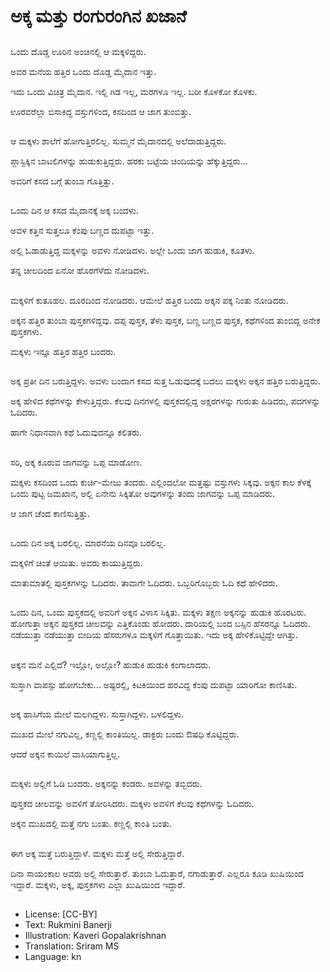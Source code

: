 # ಅಕ್ಕ ಮತ್ತು ರಂಗುರಂಗಿನ ಖಜಾನೆ

##
ಒಂದು ದೊಡ್ಡ ಊರಿನ ಅಂಚಿನಲ್ಲಿ ಆ ಮಕ್ಕಳಿದ್ದರು. 

ಅವರ ಮನೆಯ ಹತ್ತಿರ ಒಂದು ದೊಡ್ಡ ಮೈದಾನ ಇತ್ತು.

ಇದು ಒಂದು ವಿಚಿತ್ರ ಮೈದಾನ. ಇಲ್ಲಿ ಗಿಡ ಇಲ್ಲ, ಮರಗಳೂ ಇಲ್ಲ. ಬರೀ ಕೊಳಕೋ ಕೊಳಕು.

ಊರವರೆಲ್ಲಾ ಬಿಸಾಕಿದ್ದ ವಸ್ತುಗಳಿಂದ, ಕಸದಿಂದ ಆ ಜಾಗ ತುಂಬಿತ್ತು.

##
ಆ ಮಕ್ಕಳು ಶಾಲೆಗೆ ಹೋಗುತ್ತಿರಲಿಲ್ಲ. ಸುಮ್ಮನೆ ಮೈದಾನದಲ್ಲಿ ಅಲೆದಾಡುತ್ತಿದ್ದರು.

ಪ್ಲಾಸ್ಟಿಕ್ಕಿನ ಬಾಟಲಿಗಳನ್ನು ಹುಡುಕುತ್ತಿದ್ದರು. ಹರಕು ಬಟ್ಟೆಯ ಚಿಂದಿಯನ್ನು ಹೆಕ್ಕುತ್ತಿದ್ದರು...

ಅವರಿಗೆ ಕಸದ ಬಗ್ಗೆ ತುಂಬಾ ಗೊತ್ತಿತ್ತು.

##
ಒಂದು ದಿನ ಆ ಕಸದ ಮೈದಾನಕ್ಕೆ ಅಕ್ಕ ಬಂದಳು.

ಅವಳ ಕತ್ತಿನ ಸುತ್ತಲೂ ಕೆಂಪು ಬಣ್ಣದ ದುಪಟ್ಟಾ ಇತ್ತು.

ಅಲ್ಲಿ ಓಡಾಡುತ್ತಿದ್ದ ಮಕ್ಕಳನ್ನು ಅವಳು ನೋಡಿದಳು. ಅಲ್ಲೇ ಒಂದು ಜಾಗ ಹುಡುಕಿ, ಕೂತಳು.

ತನ್ನ ಚೀಲದಿಂದ ಏನೋ ಹೊರಗೆಳೆದು ನೋಡಿದಳು.

##
ಮಕ್ಕಳಿಗೆ ಕುತೂಹಲ. ದೂರದಿಂದ ನೋಡಿದರು. ಆಮೇಲೆ ಹತ್ತಿರ ಬಂದು ಅಕ್ಕನ ಪಕ್ಕ ನಿಂತು ನೋಡಿದರು.

ಅಕ್ಕನ ಹತ್ತಿರ ತುಂಬಾ ಪುಸ್ತಕಗಳಿದ್ದವು. ದಪ್ಪ ಪುಸ್ತಕ, ತೆಳು ಪುಸ್ತಕ, ಬಣ್ಣ ಬಣ್ಣದ ಪುಸ್ತಕ, ಕಥೆಗಳಿಂದ ತುಂಬಿದ್ದ ಅನೇಕ ಪುಸ್ತಕಗಳು.

ಮಕ್ಕಳು ಇನ್ನೂ ಹತ್ತಿರ ಹತ್ತಿರ ಬಂದರು.

##
ಅಕ್ಕ ಪ್ರತೀ ದಿನ ಬರುತ್ತಿದ್ದಳು. ಅವಳು ಬಂದಾಗ ಕಸದ ಸುತ್ತ  ಓಡುವುದಕ್ಕೆ ಬದಲು ಮಕ್ಕಳು ಅಕ್ಕನ ಹತ್ತಿರ ಬರುತ್ತಿದ್ದರು.

ಅಕ್ಕ ಹೇಳಿದ ಕಥೆಗಳನ್ನು ಕೇಳುತ್ತಿದ್ದರು. ಕೆಲವು ದಿನಗಳಲ್ಲಿ ಪುಸ್ತಕದಲ್ಲಿದ್ದ ಅಕ್ಷರಗಳನ್ನು ಗುರುತು ಹಿಡಿದರು, ಪದಗಳನ್ನು ಓದಿದರು.

ಹಾಗೇ ನಿಧಾನವಾಗಿ ಕಥೆ ಓದುವುದನ್ನೂ ಕಲಿತರು.

##
ಸರಿ, ಅಕ್ಕ ಕೂರುವ ಜಾಗವನ್ನು ಒಪ್ಪ ಮಾಡೋಣ.

ಮಕ್ಕಳು ಕಸದಿಂದ ಒಂದು ಕುರ್ಚಿ-ಮೇಜು ತಂದರು. ಎಲ್ಲಿಂದಲೋ ಮತ್ತಷ್ಟು ವಸ್ತುಗಳು ಸಿಕ್ಕವು. ಅಕ್ಕನ ಕಾಲ ಕೆಳಕ್ಕೆ ಒಂದು ಪುಟ್ಟ ಜಮಖಾನ, ಅಲ್ಲಿ ಏನೇನು ಸಿಕ್ಕಿತೋ ಅವುಗಳನ್ನು ತಂದು ಜಾಗವನ್ನು ಒಪ್ಪ ಮಾಡಿದರು. 

ಆ ಜಾಗ ಚೆಂದ ಕಾಣಿಸುತ್ತಿತ್ತು.

##
ಒಂದು ದಿನ ಅಕ್ಕ ಬರಲಿಲ್ಲ. ಮಾರನೆಯ ದಿನವೂ ಬರಲಿಲ್ಲ. 

ಮಕ್ಕಳಿಗೆ ಚಿಂತೆ ಆಯಿತು. ಅವರು ಕಾಯುತ್ತಿದ್ದರು.

ಮಾತುಮಾತಲ್ಲಿ ಪುಸ್ತಕಗಳನ್ನು ಓದಿದರು. ತಾವಾಗೇ ಓದಿದರು. ಒಬ್ಬರಿಗೊಬ್ಬರು ಓದಿ ಕಥೆ ಹೇಳಿದರು.

##
ಒಂದು ದಿನ, ಒಂದು ಪುಸ್ತಕದಲ್ಲಿ ಅವರಿಗೆ ಅಕ್ಕನ ವಿಳಾಸ ಸಿಕ್ಕಿತು. ಮಕ್ಕಳು ತಕ್ಷಣ ಅಕ್ಕನನ್ನು ಹುಡುಕಿ ಹೊರಟರು. ಹೋಗುತ್ತಾ ಅಕ್ಕನ ಪುಸ್ತಕದ ಚೀಲವನ್ನು ಎತ್ತಿಕೊಂಡು ಹೋದರು. ದಾರಿಯಲ್ಲಿ ಬಂದ ಬಸ್ಸಿನ ಹೆಸರನ್ನೂ ಓದಿದರು. ನಡೆಯುತ್ತಾ ನಡೆಯುತ್ತಾ ಬೀದಿಯ ಹೆಸರುಗಳೂ ಮಕ್ಕಳಿಗೆ ಗೊತ್ತಾಯಿತು. ಇದು ಅಕ್ಕ ಹೇಳಿಕೊಟ್ಟಿದ್ದೇ ಆಗಿತ್ತು.

##
ಅಕ್ಕನ ಮನೆ ಎಲ್ಲಿದೆ? ಇಲ್ಲೋ, ಅಲ್ಲೋ? ಹುಡುಕಿ ಹುಡುಕಿ ಕಂಗಾಲಾದರು. 

ಸುಸ್ತಾಗಿ ವಾಪಸ್ಸು ಹೋಗಬೇಕು... ಅಷ್ಟರಲ್ಲಿ, ಕಿಟಕಿಯಿಂದ ಹರವಿದ್ದ ಕೆಂಪು ದುಪಟ್ಟಾ ಯಾರಿಗೋ ಕಾಣಿಸಿತು. 

##
ಅಕ್ಕ ಹಾಸಿಗೆಯ ಮೇಲೆ ಮಲಗಿದ್ದಳು. ಸುಸ್ತಾಗಿದ್ದಳು. ಬಳಲಿದ್ದಳು.

ಮುಖದ ಮೇಲೆ ನಗುವಿಲ್ಲ, ಕಣ್ಣಲ್ಲಿ  ಕಾಂತಿಯಿಲ್ಲ. ಡಾಕ್ಟರು ಬಂದು ಔಷಧಿ ಕೊಟ್ಟಿದ್ದರು.

ಆದರೆ ಅಕ್ಕನ ಕಾಯಿಲೆ ವಾಸಿಯಾಗುತ್ತಿಲ್ಲ.

##
ಮಕ್ಕಳು ಅಲ್ಲಿಗೆ ಓಡಿ ಬಂದರು.  ಅಕ್ಕನನ್ನು ಕಂಡರು. ಅವಳನ್ನು ತಬ್ಬಿದರು.

ಪುಸ್ತಕದ ಚೀಲವನ್ನು ಅವಳಿಗೆ ತೋರಿಸಿದರು. ಮಕ್ಕಳು ಅವಳಿಗೆ ಕೆಲವು ಕಥೆಗಳನ್ನು ಓದಿದರು.

ಅಕ್ಕನ ಮುಖದಲ್ಲಿ ಮತ್ತೆ ನಗು ಬಂತು. ಕಣ್ಣಲ್ಲಿ ಕಾಂತಿ ಬಂತು. 

##
ಈಗ ಅಕ್ಕ ಮತ್ತೆ ಬರುತ್ತಿದ್ದಾಳೆ. ಮಕ್ಕಳು ಮತ್ತೆ ಅಲ್ಲಿ ಸೇರುತ್ತಿದ್ದಾರೆ. 

ದಿನಾ ಸಾಯಂಕಾಲ ಅವರು ಅಲ್ಲಿ ಸೇರುತ್ತಾರೆ. ತುಂಬಾ ಓದುತ್ತಾರೆ, ನಗಾಡುತ್ತಾರೆ. ಎಲ್ಲರೂ ಕೂಡಿ ಖುಷಿಯಿಂದ ಇದ್ದಾರೆ. ಮಕ್ಕಳು, ಅಕ್ಕ, ಪುಸ್ತಕಗಳು ಎಲ್ಲಾ ಖುಷಿಯಿಂದ ಇದ್ದಾರೆ.

##
* License: [CC-BY]
* Text: Rukmini Banerji
* Illustration: Kaveri Gopalakrishnan
* Translation: Sriram MS
* Language: kn
